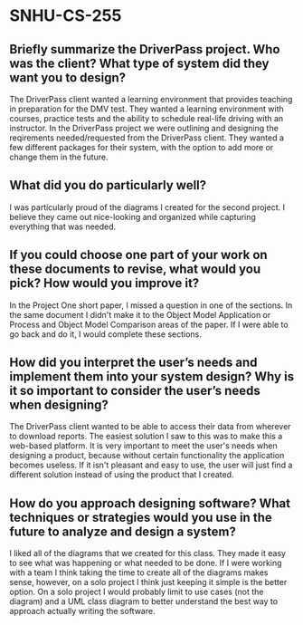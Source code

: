 # SNHU-CS-255


## Briefly summarize the DriverPass project. Who was the client? What type of system did they want you to design?
The DriverPass client wanted a learning environment that provides teaching in preparation for the DMV test. They wanted a learning environment with courses, practice tests and the ability to schedule real-life driving with an instructor. In the DriverPass project we were outlining and designing the reqirements needed/requested from the DriverPass client. They wanted a few different packages for their system, with the option to add more or change them in the future. 

## What did you do particularly well?
I was particularly proud of the diagrams I created for the second project. I believe they came out nice-looking and organized while capturing everything that was needed.

## If you could choose one part of your work on these documents to revise, what would you pick? How would you improve it?
In the Project One short paper, I missed a question in one of the sections. In the same document I didn't make it to the Object Model Application or Process and Object Model Comparison areas of the paper. If I were able to go back and do it, I would complete these sections.

## How did you interpret the user’s needs and implement them into your system design? Why is it so important to consider the user’s needs when designing?
The DriverPass client wanted to be able to access their data from wherever to download reports. The easiest solution I saw to this was to make this a web-based platform. It is very important to meet the user's needs when designing a product, because without certain functionality the application becomes useless. If it isn't pleasant and easy to use, the user will just find a different solution instead of using the product that I created. 

## How do you approach designing software? What techniques or strategies would you use in the future to analyze and design a system?
I liked all of the diagrams that we created for this class. They made it easy to see what was happening or what needed to be done. If I were working with a team I think taking the time to create all of the diagrams makes sense, however, on a solo project I think just keeping it simple is the better option. On a solo project I would probably limit to use cases (not the diagram) and a UML class diagram to better understand the best way to approach actually writing the software. 

